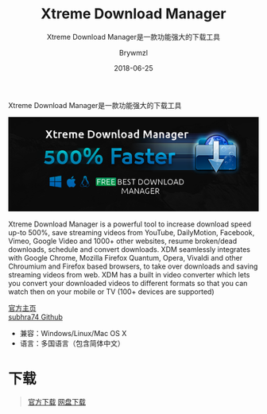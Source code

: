 ﻿---
layout:     post
title:      Xtreme Download Manager
subtitle:   Xtreme Download Manager是一款功能强大的下载工具
date:       2018-06-25
author:     Brywmzl
header-img: img/XDM/bg.jpg
catalog: true
tags: [XDM，Xtreme Download Manager,下载工具]
---
Xtreme Download Manager是一款功能强大的下载工具

<!--more-->

![](/img/XDM/1.png)  

Xtreme Download Manager is a powerful tool to increase download speed up-to 500%, save streaming videos from YouTube, DailyMotion, Facebook, Vimeo, Google Video and 1000+ other websites, resume broken/dead downloads, schedule and convert downloads. XDM seamlessly integrates with Google Chrome, Mozilla Firefox Quantum, Opera, Vivaldi and other Chroumium and Firefox based browsers, to take over downloads and saving streaming videos from web. XDM has a built in video converter which lets you convert your downloaded videos to different formats so that you can watch then on your mobile or TV (100+ devices are supported)

[官方主页](https://subhra74.github.io/xdm)  
[subhra74 Github](https://github.com/subhra74)  

* 兼容：Windows/Linux/Mac OS X
* 语言：多国语言（包含简体中文）

# 下载
> [官方下载](https://subhra74.github.io/xdm/#downloads)
> [网盘下载](https://pan.baidu.com/s/1_LKtXlVO-wBPZkqRLwgF9Q)  